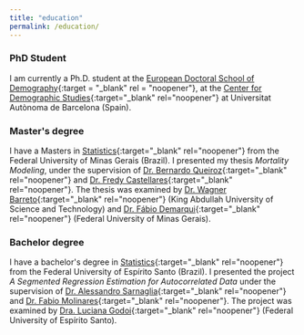 ```yaml
---
title: "education"
permalink: /education/
---
```


### PhD Student
I am currently a Ph.D. student at the [European Doctoral School of Demography](https://www.eds-demography.org){:target = "_blank" rel = "noopener"}, at the [Center for Demographic Studies](https://ced.uab.cat/en/){:target="_blank" rel="noopener"} at Universitat Autònoma de Barcelona (Spain).

### Master's degree
I have a Masters in [Statistics](http://www.est.ufmg.br/portal/pos-graduacao/english-version){:target="_blank" rel="noopener"} from the Federal University of Minas Gerais (Brazil).
I presented my thesis _Mortality Modeling_, under the supervision of [Dr. Bernardo Queiroz](https://docentes.face.ufmg.br/lanza/){:target="_blank" rel="noopener"} and [Dr. Fredy Castellares](http://lattes.cnpq.br/9309934981626540){:target="_blank" rel="noopener"}. The thesis was examined by [Dr. Wagner Barreto](http://lattes.cnpq.br/8823986506327201){:target="_blank" rel="noopener"} (King Abdullah University of Science and Technology) and [Dr. Fábio Demarqui](http://www.est.ufmg.br/~fndemarqui/){:target="_blank" rel="noopener"} (Federal University of Minas Gerais).

### Bachelor degree
I have a bachelor's degree in [Statistics](http://www.estatistica.ufes.br){:target="_blank" rel="noopener"} from the Federal University of Espírito Santo (Brazil).
I presented the project _A Segmented Regression Estimation for Autocorrelated Data_  under the supervision of [Dr. Alessandro Sarnaglia](http://lattes.cnpq.br/8857282220294025){:target="_blank" rel="noopener"} and [Dr. Fabio Molinares](http://lattes.cnpq.br/7160790421499438){:target="_blank" rel="noopener"}. The project was examined by [Dra. Luciana Godoi](http://lattes.cnpq.br/8559712091507289){:target="_blank" rel="noopener"} (Federal University of Espírito Santo).

